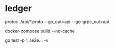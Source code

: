 # ledger


protoc ./api/*.proto --go_out=api --go-grpc_out=api

docker-compose build --no-cache

go test -p 1 .\e2e\... -v